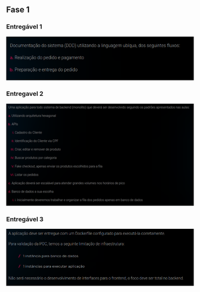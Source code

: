 ## Fase 1

### Entregável 1

![img_3.png](img_3.png)

### Entregavel 2

![img.png](img.png)

### Entregável 3
![img_2.png](img_2.png)